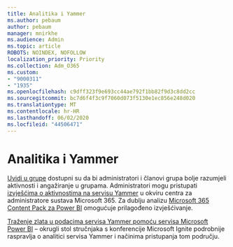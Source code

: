 ```yaml
---
title: Analitika i Yammer
ms.author: pebaum
author: pebaum
manager: mnirkhe
ms.audience: Admin
ms.topic: article
ROBOTS: NOINDEX, NOFOLLOW
localization_priority: Priority
ms.collection: Adm_O365
ms.custom:
- "9000311"
- "1935"
ms.openlocfilehash: c9dff323f9e693cc44ae792f1bb82f9d3c8dd2cc
ms.sourcegitcommit: bc7d6f4f3c9f7060d073f5130e1ec856e248d020
ms.translationtype: MT
ms.contentlocale: hr-HR
ms.lasthandoff: 06/02/2020
ms.locfileid: "44506471"
---
```

# <a name="analytics-and-yammer"></a>Analitika i Yammer

[Uvidi u grupe](https://support.office.com/article/view-group-insights-in-yammer-73f9fa6d-d442-4f25-9194-d5317c9328ab) dostupni su da bi administratori i članovi grupa bolje razumjeli aktivnosti i angažiranje u grupama. Administratori mogu pristupati [izvješćima o aktivnostima na servisu Yammer](https://docs.microsoft.com/microsoft-365/admin/activity-reports/yammer-activity-report) u okviru centra za administratore sustava Microsoft 365. Za dublju analizu [Microsoft 365 Content Pack za Power BI](https://docs.microsoft.com/microsoft-365/admin/usage-analytics/enable-usage-analytics) omogućuje prilagođeno izvješćivanje.

[Traženje zlata u podacima servisa Yammer pomoću servisa Microsoft Power BI](https://aka.ms/MiningYammerDataIgnite2017) – okrugli stol stručnjaka s konferencije Microsoft Ignite podrobnije raspravlja o analitici servisa Yammer i načinima pristupanja tom području.
